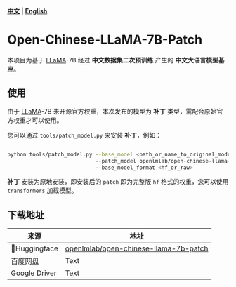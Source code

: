 [**中文**](./README.md) | [**English**](./README_EN.md)

# Open-Chinese-LLaMA-7B-Patch

本项目为基于 [LLaMA](https://github.com/facebookresearch/llama)-7B 经过 **中文数据集二次预训练** 产生的 **中文大语言模型基座**。

## 使用

由于 [LLaMA](https://github.com/facebookresearch/llama)-7B 未开源官方权重，本次发布的模型为 **补丁** 类型，需配合原始官方权重才可以使用。

您可以通过 `tools/patch_model.py` 来安装 **补丁**，例如：

```bash

python tools/patch_model.py --base_model <path_or_name_to_original_model>
                            --patch_model openlmlab/open-chinese-llama-7b-patch
                            --base_model_format <hf_or_raw>

```

**补丁** 安装为原地安装，即安装后的 `patch` 即为完整版 `hf` 格式的权重，您可以使用 `transformers` 加载模型。

## 下载地址

| 来源      | 地址 |
| ----------- | ----------- |
| 🤗Huggingface   | [openlmlab/open-chinese-llama-7b-patch](https://huggingface.co/openlmlab/open-chinese-llama-7b-patch)       |
| 百度网盘       | Text        |
| Google Driver | Text        |

